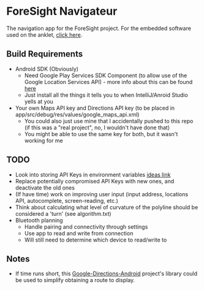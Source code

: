 # ForeSight Navigateur

The navigation app for the ForeSight project. For the embedded software used on the anklet, [click here](https://google.com).

## Build Requirements
* Android SDK (Obviously)
	* Need Google Play Services SDK Component (to allow use of the Google Location Services API) - more info about this can be found [here](https://developers.google.com/android/guides/setup)
	* Just install all the things it tells you to when IntelliJ/Anroid Studio yells at you
* Your own Maps API key and Directions API key (to be placed in app/src/debug/res/values/google_maps_api.xml)
	* You could also just use mine that I accidentally pushed to this repo (if this was a "real project", no, I wouldn't have done that)
	* You might be able to use the same key for both, but it wasn't working for me

## TODO
* Look into storing API Keys in environment variables [ideas link](https://github.com/mapbox/mapbox-gl-native/issues/713)
* Replace potentially compromised API Keys with new ones, and deactivate the old ones
* (If have time) work on improving user input (input address, locations API, autocomplete, screen-reading, etc.)
* Think about calculating what level of curvature of the polyline should be considered a 'turn' (see algorithm.txt)
* Bluetooth planning
	* Handle pairing and connectivity through settings
	* Use app to read and write from connection
	* Will still need to determine which device to read/write to

## Notes
* If time runs short, this [Google-Directions-Android](https://github.com/jd-alexander/Google-Directions-Android) project's library could be used to simplify obtaining a route to display.
